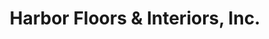 ---
title: "Harbor Floors & Interiors, Inc."
url: /keego-harbor/harbor-floors-und-interiors-inc/
shop: Fußböden
---